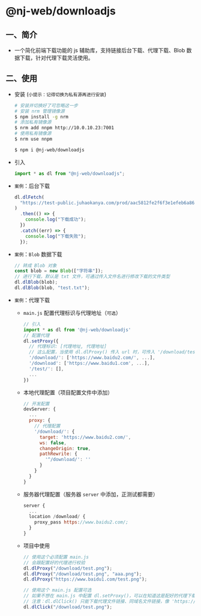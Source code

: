 # @nj-web/downloadjs

## 一、简介

- 一个简化前端下载功能的 js 辅助库，支持链接后台下载、代理下载、Blob 数据下载，针对代理下载灵活使用。

## 二、使用

- 安装 (`小提示：记得切换为私有源再进行安装`)

  ```sh
  # 安装并切换好了可忽略这一步
  # 安装 nrm 管理镜像源
  $ npm install -g nrm
  # 添加私有镜像源
  $ nrm add nnpm http://10.0.10.23:7001
  # 使用私有镜像源
  $ nrm use nnpm
  ```

  ```sh
  $ npm i @nj-web/downloadjs
  ```

- 引入

  ```javascript
  import * as dl from "@nj-web/downloadjs";
  ```

- `案例`：后台下载

  ```javascript
  dl.dlFetch(
    "https://test-public.juhaokanya.com/prod/aac5812fe2f6f3e1efeb6a86c8eb2867.png"
  )
    .then(() => {
      console.log("下载成功");
    })
    .catch((err) => {
      console.log("下载失败");
    });
  ```

- `案例`：`Blob` 数据下载

  ```javascript
  // 转成 Blob 对象
  const blob = new Blob(["字符串"]);
  // 进行下载，默认是 txt 文件，可通过传入文件名进行修改下载的文件类型
  dl.dlBlob(blob);
  dl.dlBlob(blob, "test.txt");
  ```

- `案例`：代理下载

  - `main.js` 配置代理标识与代理地址（`可选`）

    ```javascript
    // 引入
    import * as dl from '@nj-web/downloadjs'
    // 配置代理
    dl.setProxy({
      // 代理标识: [代理地址, 代理地址]
      // 这么配置，当使用 dl.dlProxy() 传入 url 时，可传入 '/download/test.png'、'https://www.baidu1.com/test.png'、'https://www.baidu2.com/test.png', 全链接的会自动匹配代理地址，匹配成功替换成对应的代理标识
      '/download/': ['https://www.baidu2.com/', ...],
      '/download': ['https://www.baidu1.com', ...],
      '/test/': [],
      ...
    })
    ```

  - 本地代理配置（项目配置文件中添加）

    ```javascript
    // 开发配置
    devServer: {
      ...
      proxy: {
        // 代理配置
        '/download/': {
          target: 'https://www.baidu2.com/',
          ws: false,
          changeOrigin: true,
          pathRewrite: {
            '^/download/': ''
          }
        }
      }
    }
    ```

  - 服务器代理配置（服务器 `server` 中添加，正测试都需要）

    ```javascript
    server {
      ...
      location /download/ {
        proxy_pass https://www.baidu2.com/;
      }
    }
    ```

  - 项目中使用

    ```javascript
    // 使用这个必须配置 main.js
    // 会跟配置好的代理进行校验
    dl.dlProxy("/download/test.png");
    dl.dlProxy("/download/test.png", "aaa.png");
    dl.dlProxy("https://www.baidu1.com/test.png");

    // 使用这个 main.js 配置可选
    // 如果不想在 main.js 中配置 dl.setProxy()，可以在知道这是配好的代理下载链接时，直接通过代理链接下载（如：/download/test.png，不能是全链接，全链接没法匹配替换）
    // 注意：dl.dlClick() 只能下载代理文件链接、同域名文件链接，像 'https://www.baidu1.com/test.png' 这种就是非代理链接了，上面支持是因为内部会进行匹配替换成代理标识
    dl.dlClick("/download/test.png");
    ```
